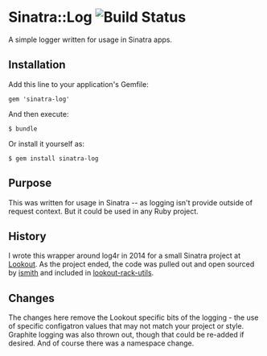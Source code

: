 # Sinatra::Log ![Build Status][1]

A simple logger written for usage in Sinatra apps.

## Installation

Add this line to your application's Gemfile:

    gem 'sinatra-log'

And then execute:

    $ bundle

Or install it yourself as:

    $ gem install sinatra-log

## Purpose

This was written for usage in Sinatra -- as logging isn't provide outside of
request context. But it could be used in any Ruby project.

## History

I wrote this wrapper around log4r in 2014 for a small Sinatra project at
[Lookout][4]. As the project ended, the code was pulled out
and open sourced by [ismith][3] and included in [lookout-rack-utils][2].

## Changes

The changes here remove the Lookout specific bits of the logging - the use of
specific configatron values that may not match your project or style.
Graphite logging was also thrown out, though that could be re-added if
desired. And of course there was a namespace change.

[1]: https://api.travis-ci.org/svrana/sinatra-log.svg?branch=master
[2]: https://github.com/lookout/lookout-rack-utils.git
[3]: https://github.com/ismith
[4]: https://lookout.com
